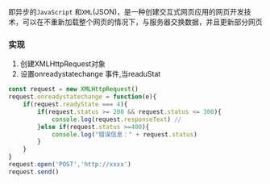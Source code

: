 即异步的`JavaScript` 和`XML`(JSON)，是一种创建交互式网页应用的网页开发技术，可以在不重新加载整个网页的情况下，与服务器交换数据，并且更新部分网页


### 实现
1. 创建XMLHttpRequest对象
2. 设置onreadystatechange 事件,当readuStat



```js
const request = new XMLHttpRequest()
request.onreadystatechange = function(e){
    if(request.readyState === 4){ 
        if(request.status >= 200 && request.status <= 300){
            console.log(request.responseText) // 
        }else if(request.status >=400){
            console.log("错误信息：" + request.status)
        }
    }
}
request.open('POST','http://xxxx')
request.send()
```